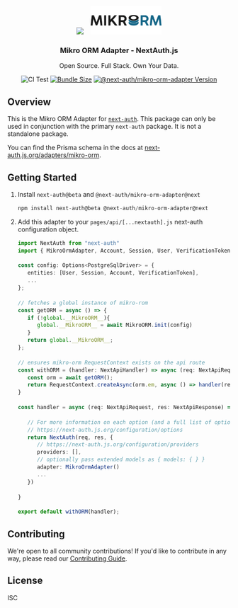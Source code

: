 <p align="center">
   <br/>
   <a href="https://next-auth.js.org" target="_blank"><img height="64px" src="https://next-auth.js.org/img/logo/logo-sm.png" /></a>&nbsp;&nbsp;&nbsp;&nbsp;<img height="64px" src="https://raw.githubusercontent.com/nextauthjs/adapters/main/packages/mikro-orm/logo.svg" />
   <h3 align="center"><b>Mikro ORM Adapter</b> - NextAuth.js</h3>
   <p align="center">
   Open Source. Full Stack. Own Your Data.
   </p>
   <p align="center" style="align: center;">
      <img src="https://github.com/nextauthjs/adapters/actions/workflows/release.yml/badge.svg" alt="CI Test" />
      <a href="https://www.npmjs.com/package/@next-auth/mikro-orm-adapter" target="_blank"><img src="https://img.shields.io/bundlephobia/minzip/@next-auth/mikro-orm-adapter/next" alt="Bundle Size"/></a>
      <a href="https://www.npmjs.com/package/@next-auth/mikro-orm-adapter" target="_blank"><img src="https://img.shields.io/npm/v/@next-auth/mikro-orm-adapter/next" alt="@next-auth/mikro-orm-adapter Version" /></a>
   </p>
</p>

## Overview

This is the Mikro ORM Adapter for [`next-auth`](https://next-auth.js.org). This package can only be used in conjunction with the primary `next-auth` package. It is not a standalone package.

You can find the Prisma schema in the docs at [next-auth.js.org/adapters/mikro-orm](https://next-auth.js.org/adapters/mikro-orm).

## Getting Started

1. Install `next-auth@beta` and `@next-auth/mikro-orm-adapter@next`

   ```js
   npm install next-auth@beta @next-auth/mikro-orm-adapter@next
   ```

2. Add this adapter to your `pages/api/[...nextauth].js` next-auth configuration object.

   ```typescript
   import NextAuth from "next-auth"
   import { MikroOrmAdapter, Account, Session, User, VerificationToken } from "@next-auth/mikro-orm-adapter"

   const config: Options<PostgreSqlDriver> = {
      entities: [User, Session, Account, VerificationToken],
      ...
   };

   // fetches a global instance of mikro-rom
   const getORM = async () => {
      if (!global.__MikroORM__){
         global.__MikroORM__ = await MikroORM.init(config)
      }
      return global.__MikroORM__;
   };

   // ensures mikro-orm RequestContext exists on the api route
   const withORM = (handler: NextApiHandler) => async (req: NextApiRequest, res: NextApiResponse) => {
      const orm = await getORM();
      return RequestContext.createAsync(orm.em, async () => handler(req, res));
   }

   const handler = async (req: NextApiRequest, res: NextApiResponse) => {

      // For more information on each option (and a full list of options) go to
      // https://next-auth.js.org/configuration/options
      return NextAuth(req, res, {
         // https://next-auth.js.org/configuration/providers
         providers: [],
         // optionally pass extended models as { models: { } }
         adapter: MikroOrmAdapter()
         ...
      })

   }

   export default withORM(handler);
   ```

## Contributing

We're open to all community contributions! If you'd like to contribute in any way, please read our [Contributing Guide](https://github.com/nextauthjs/adapters/blob/main/CONTRIBUTING.md).

## License

ISC
